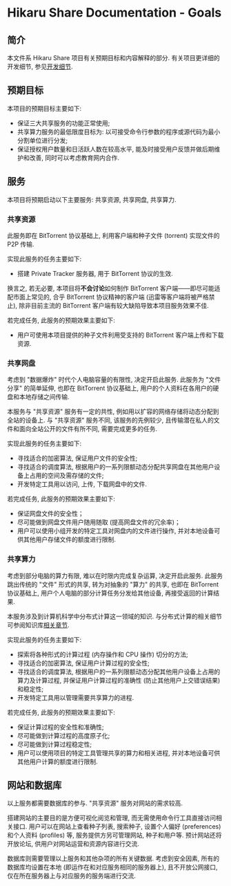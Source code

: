 # Hikaru Share Documentation - Goals

## 简介

本文件系 Hikaru Share 项目有关预期目标和内容解释的部分. 有关项目更详细的开发细节, 参见[开发细节](/development_details.md).

## 预期目标

本项目的预期目标主要如下:

- 保证三大共享服务的功能正常使用;
- 共享算力服务的最低限度目标为: 以可接受命令行参数的程序或源代码为最小分割单位进行分发;
- 保证授权用户数量和日活跃人数在较高水平, 能及时接受用户反馈并做后期维护和改善, 同时可以考虑教育网内合作.

## 服务

本项目将预期启动以下主要服务: 共享资源, 共享网盘, 共享算力.

### 共享资源

此服务即在 BitTorrent 协议基础上, 利用客户端和种子文件 (torrent) 实现文件的 P2P 传输.

实现此服务的任务主要如下:

- 搭建 Private Tracker 服务器, 用于 BitTorrent 协议的生效.

换言之, 若无必要, 本项目将**不会讨论**如何制作 BitTorrent 客户端——即尽可能适配市面上常见的, 合乎 BitTorrent 协议精神的客户端 (迅雷等客户端将被严格禁止), 除非目前主流的 BitTorrent 客户端有较大缺陷导致本项目服务效果不佳.

若完成任务, 此服务的预期效果主要如下: 

- 用户可使用本项目提供的种子文件利用受支持的 BitTorrent 客户端上传和下载资源.

### 共享网盘

考虑到 "数据爆炸" 时代个人电脑容量的有限性, 决定开启此服务. 此服务为 "文件分享" 的简单延伸, 也即在 BitTorrent 协议基础上, 用户的个人资料在各用户的硬盘和本地存储之间传输.

本服务与 "共享资源" 服务有一定的共性, 例如用以扩容的网络存储将动态分配到全站的设备上. 与 "共享资源" 服务不同, 该服务的先例较少, 且传输潜在私人的文件和面向全站公开的文件有所不同, 需要完成更多的任务.

实现此服务的任务主要如下: 

- 寻找适合的加密算法, 保证用户文件的安全性;
- 寻找适合的调度算法, 根据用户的一系列限额动态分配共享网盘在其他用户设备上占用的空间及需存储的文件;
- 开发特定工具用以访问, 上传, 下载网盘中的文件.

若完成任务, 此服务的预期效果主要如下:

- 保证网盘文件的安全性；
- 尽可能做到网盘文件用户随用随取 (提高网盘文件的冗余率)；
- 用户可以使用小组开发的特定工具对网盘内的文件进行操作, 并对本地设备可供其他用户存储文件的额度进行限制.

### 共享算力

考虑到部分电脑的算力有限, 难以在时限内完成复杂运算, 决定开启此服务. 此服务跳出传统的 "文件" 形式的共享, 转为对抽象的 "算力" 的共享, 也即在 BitTorrent 协议基础上, 用户个人电脑的部分计算任务分发给其他设备, 再接受返回的计算结果.

本服务涉及到计算机科学中分布式计算这一领域的知识. 与分布式计算的相关细节可参阅知识库[相关章节](/knowledge-base/shared-computation-power/distributed-computing.md).

实现此服务的任务主要如下:

- 探索将各种形式的计算过程 (内存操作和 CPU 操作) 切分的方法;
- 寻找适合的加密算法, 保证用户计算过程的安全性;
- 寻找适合的调度算法, 根据用户的一系列限额动态分配其他用户设备上占用的算力及计算过程, 并保证用户计算过程的准确性 (防止其他用户上交错误结果) 和稳定性;
- 开发特定工具用以管理需要共享算力的进程.

若完成任务, 此服务的预期效果主要如下:

- 保证计算过程的安全性和准确性;
- 尽可能做到计算过程的高度原子化;
- 尽可能做到计算过程稳定性;
- 用户可以使用项目的特定工具管理共享的算力和相关进程, 并对本地设备可供其他用户计算的额度进行限制.

## 网站和数据库

以上服务都需要数据库的参与. "共享资源" 服务对网站的需求较高.

搭建网站的主要目的是方便可视化阅览和管理, 而无需使用命令行工具直接访问相关接口. 用户可以在网站上查看种子列表, 搜索种子, 设置个人偏好 (preferences) 和个人资料 (profiles) 等, 服务提供方另可管理网站, 种子和用户等. 预计网站还将开放论坛, 供用户对网站运营和资源内容进行交流.

数据库则需要管理以上服务和其他杂项的所有关键数据. 考虑到安全因素, 所有的数据库均设置在本地 (即运作在和对应服务相同的服务器上), 且不开放公网接口, 仅在所在服务器上与对应服务的服务端进行交流.
